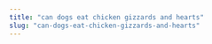 ```yaml
---
title: "can dogs eat chicken gizzards and hearts"
slug: "can-dogs-eat-chicken-gizzards-and-hearts"
---
```


